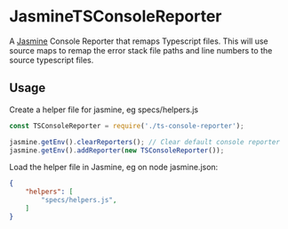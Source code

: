 # JasmineTSConsoleReporter

A [Jasmine](https://jasmine.github.io/) Console Reporter that remaps Typescript files. This will use source maps to remap the error stack file paths and line numbers to the source typescript files.

## Usage

Create a helper file for jasmine, eg specs/helpers.js

```js
const TSConsoleReporter = require('./ts-console-reporter');

jasmine.getEnv().clearReporters(); // Clear default console reporter
jasmine.getEnv().addReporter(new TSConsoleReporter());
```

Load the helper file in Jasmine, eg on node jasmine.json:

```json
{
	"helpers": [
		"specs/helpers.js",
	]
}
```
